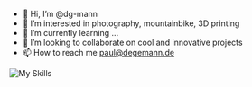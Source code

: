 - 👋 Hi, I’m @dg-mann
- 👀 I’m interested in photography, mountainbike, 3D printing
- 🌱 I’m currently learning ...
- 💞️ I’m looking to collaborate on cool and innovative projects
- 📫 How to reach me [paul@degemann.de](mailto:paul@degemann.de "paul@degemann.de")


![My Skills](https://skillicons.dev/icons?i=js,html,css,vue,sass,flutter,nuxt,wordpress,svelte,mysql,php,bootstrap)

<!---
dg-mann/dg-mann is a ✨ special ✨ repository because its `README.md` (this file) appears on your GitHub profile.
You can click the Preview link to take a look at your changes.
--->

